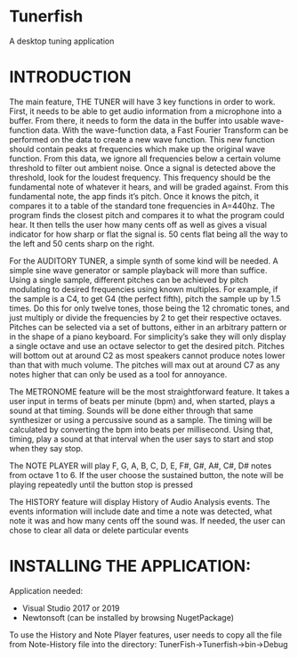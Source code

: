 # Tunerfish
A desktop tuning application

# INTRODUCTION
    
   The main feature, THE TUNER will have 3 key functions in order to work. First, it needs to be able to get audio information from a microphone into a buffer. 
From there, it needs to form the data in the buffer into usable wave-function data. 
With the wave-function data, a Fast Fourier Transform can be performed on the data to create a new wave function. 
This new function should contain peaks at frequencies which make up the original wave function. 
From this data, we ignore all frequencies below a certain volume threshold to filter out ambient noise. 
Once a signal is detected above the threshold, look for the loudest frequency. 
This frequency should be the fundamental note of whatever it hears, and will be graded against. 
From this fundamental note, the app finds it’s pitch. Once it knows the pitch, it compares it to a table of the standard tone frequencies in A=440hz. 
The program finds the closest pitch and compares it to what the program could hear. 
It then tells the user how many cents off as well as gives a visual indicator for how sharp or flat the signal is. 
50 cents flat being all the way to the left and 50 cents sharp on the right.
    
  For the AUDITORY TUNER, a simple synth of some kind will be needed. A simple sine wave generator or sample playback will more than suffice. 
Using a single sample, different pitches can be achieved by pitch modulating to desired frequencies using known multiples. 
For example, if the sample is a C4, to get G4 (the perfect fifth), pitch the sample up by 1.5 times. 
Do this for only twelve tones, those being the 12 chromatic tones, and just multiply or divide the frequencies by 2 to get their respective octaves. 
Pitches can be selected via a set of buttons, either in an arbitrary pattern or in the shape of a piano keyboard. 
For simplicity’s sake they will only display a single octave and use an octave selector to get the desired pitch. 
Pitches will bottom out at around C2 as most speakers cannot produce notes lower than that with much volume. 
The pitches will max out at around C7 as any notes higher that can only be used as a tool for annoyance.
    
  The METRONOME feature will be the most straightforward feature. 
It takes a user input in terms of beats per minute (bpm) and, when started, plays a sound at that timing. 
Sounds will be done either through that same synthesizer or using a percussive sound as a sample. 
The timing will be calculated by converting the bpm into beats per millisecond. 
Using that, timing, play a sound at that interval when the user says to start and stop when they say stop.
    
  The NOTE PLAYER will play F, G, A, B, C, D, E, F#, G#, A#, C#, D# notes from octave 1 to 6. 
If the user choose the sustained button, the note will be playing repeatedly until the button stop is pressed
    
  The HISTORY feature will display History of Audio Analysis events. 
The events information will include date and time a note was detected, what note it was and how many cents off the sound was. 
If needed, the user can chose to clear all data or delete particular events


# INSTALLING THE APPLICATION:

Application needed: 
* Visual Studio 2017 or 2019
* Newtonsoft (can be installed by browsing NugetPackage)
        
To use the History and Note Player features, user needs to copy all the file from Note-History file into the directory: TunerFish->Tunerfish->bin->Debug
